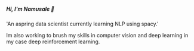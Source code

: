 ##### Hi, I'm Namusale 👋


 

 'An aspring data scientist currently learning NLP using spacy.'

 Im also working to brush my skills in computer vision and deep learning in my case deep reinforcement learning.
 



<!--
**namusale/namusale** is a ✨ _special_ ✨ repository because its `README.md` (this file) appears on your GitHub profile.

Here are some ideas to get you started:

- 🔭 I’m currently working on ...
- 🌱 I’m currently learning ...
- 👯 I’m looking to collaborate on ...
- 🤔 I’m looking for help with ...
- 💬 Ask me about ...
- 📫 How to reach me: ...
- 😄 Pronouns: ...
- ⚡ Fun fact: ...
-->
